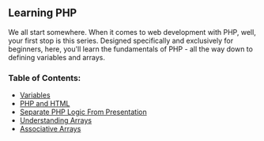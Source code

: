 ## Learning PHP

We all start somewhere. When it comes to web development with PHP, well, your first stop is this series.
Designed specifically and exclusively for beginners,
here, you'll learn the fundamentals of PHP - all the way down to defining variables and arrays.

### Table of Contents:

* [Variables](https://github.com/iamshaikrasool/learning-php/blob/master/docs/variables.md)
* [PHP and HTML](https://github.com/iamshaikrasool/learning-php/blob/master/docs/php-and-html.md)
* [Separate PHP Logic From Presentation](https://github.com/iamshaikrasool/learning-php/blob/master/docs/php-logic.md)
* [Understanding Arrays](https://github.com/iamshaikrasool/learning-php/blob/master/docs/arrays.md)
* [Associative Arrays](https://github.com/iamshaikrasool/learning-php/blob/master/docs/associative-arrays.md)
